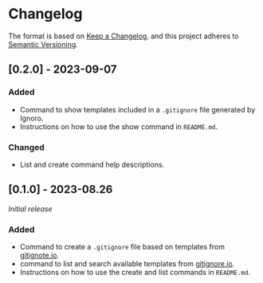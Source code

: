 # Changelog

The format is based on [Keep a Changelog](https://keepachangelog.com/en/1.0.0/), and this project adheres to [Semantic Versioning](https://semver.org/spec/v2.0.0.html).

## [0.2.0] - 2023-09-07

### Added
 - Command to show templates included in a `.gitignore` file generated by Ignoro.
 - Instructions on how to use the show command in `README.md`.

 ### Changed
 - List and create command help descriptions.

## [0.1.0] - 2023-08.26

_Initial release_

### Added
 - Command to create a `.gitignore` file based on templates from [gitignote.io](https://www.toptal.com/developers/gitignore).
 - command to list and search available templates from [gitignore.io](https://www.toptal.com/developers/gitignore).
 - Instructions on how to use the create and list commands in `README.md`.
